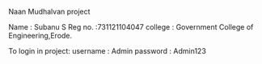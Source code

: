 
Naan Mudhalvan project

Name : Subanu S
Reg no. :731121104047
college : Government College of Engineering,Erode.

To login in project:
username : Admin
password : Admin123
